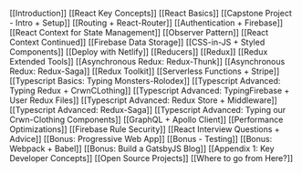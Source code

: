 [[Introduction]]
[[React Key Concepts]]
[[React Basics]]
[[Capstone Project - Intro + Setup]]
[[Routing + React-Router]]
[[Authentication + Firebase]]
[[React Context for State Management]]
[[Observer Pattern]]
[[React Context Continued]]
[[Firebase Data Storage]]
[[CSS-in-JS + Styled Components]]
[[Deploy with Netlify]]
[[Reducers]]
[[Redux]]
[[Redux Extended Tools]]
[[Asynchronous Redux: Redux-Thunk]]
[[Asynchronous Redux: Redux-Saga]]
[[Redux Toolkit]]
[[Serverless Functions + Stripe]]
[[Typescript Basics: Typing Monsters-Rolodex]]
[[Typescript Advanced: Typing Redux + CrwnCLothing]]
[[Typescript Advanced: TypingFirebase + User Redux Files]]
[[Typescript Advanced: Redux Store + Middleware]]
[[Typescript Advanced: Redux-Saga]]
[[Typescript Advanced: Typing our Crwn-Clothing Components]]
[[GraphQL + Apollo Client]]
[[Performance Optimizations]]
[[Firebase Rule Security]]
[[React Interview Questions + Advice]]
[[Bonus: Progressive Web App]]
[[Bonus - Testing]]
[[Bonus: Webpack + Babel]]
[[Bonus: Build a GatsbyJS Blog]]
[[Appendix 1: Key Developer Concepts]]
[[Open Source Projects]]
[[Where to go from Here?]]



